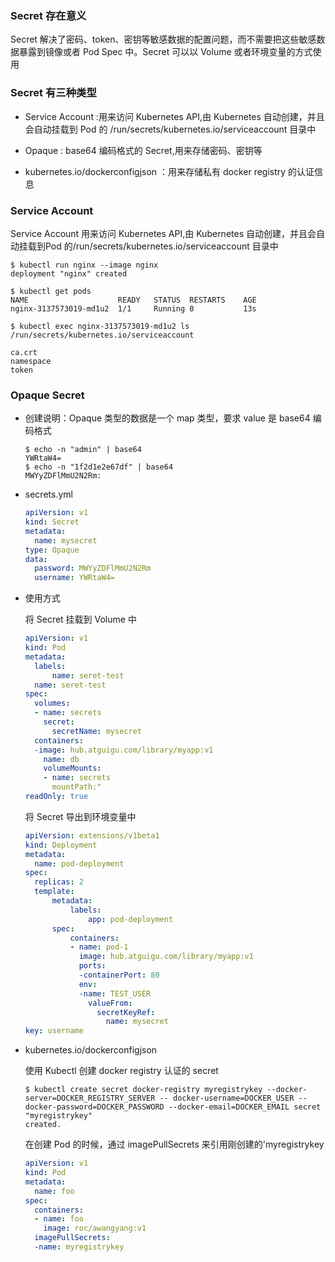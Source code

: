 ### Secret 存在意义

Secret 解决了密码、token、密钥等敏感数据的配置问题，而不需要把这些敏感数据暴露到镜像或者 Pod Spec 中。Secret 可以以 Volume 或者环境变量的方式使用

### Secret 有三种类型

- Service Account :用来访问 Kubernetes API,由 Kubernetes 自动创建，并且会自动挂载到 Pod 的 /run/secrets/kubernetes.io/serviceaccount 目录中

- Opaque : base64 编码格式的 Secret,用来存储密码、密钥等
- kubernetes.io/dockerconfigjson ：用来存储私有 docker registry 的认证信息

### Service Account

Service Account 用来访问 Kubernetes API,甶 Kubernetes 自动创建，并且会自动挂载到Pod 的/run/secrets/kubernetes.io/serviceaccount 目录中

```
$ kubectl run nginx --image nginx
deployment "nginx" created

$ kubectl get pods
NAME 					READY 	STATUS 	RESTARTS	AGE
nginx-3137573019-md1u2 	1/1 	Running 0 			13s

$ kubectl exec nginx-3137573019-md1u2 ls /run/secrets/kubernetes.io/serviceaccount

ca.crt
namespace
token
```

### Opaque Secret

- 创建说明：Opaque 类型的数据是一个 map 类型，要求 value 是 base64 编码格式

  ```
  $ echo -n "admin" | base64
  YWRtaW4=
  $ echo -n "1f2d1e2e67df" | base64
  MWYyZDFlMmU2N2Rm:
  ```

- secrets.yml

  ```yaml
  apiVersion: v1
  kind: Secret
  metadata:
  	name: mysecret
  type: Opaque
  data:
  	password: MWYyZDFlMmU2N2Rm
  	username: YWRtaW4=
  ```

- 使用方式

  将 Secret 挂载到 Volume 中

  ```yaml
  apiVersion: v1
  kind: Pod
  metadata:
  	labels:
  		name: seret-test
  	name: seret-test
  spec:
  	volumes:
  	- name: secrets
  	  secret:
  		secretName: mysecret
  	containers:
  	-image: hub.atguigu.com/library/myapp:v1
  	  name: db
  	  volumeMounts:
  	  - name: secrets
  	    mountPath:"
  readOnly: true
  ```

  将 Secret 导出到环境变量中

  ```yaml
  apiVersion: extensions/v1beta1
  kind: Deployment
  metadata:
  	name: pod-deployment
  spec:
  	replicas: 2
  	template:
  		metadata:
  			labels:
  				app: pod-deployment
  		spec:
  			containers:
  			- name: pod-1
  			  image: hub.atguigu.com/library/myapp:v1
  			  ports:
  			  -containerPort: 80
  			  env:
  			  -name: TEST_USER
  				valueFrom:
  				  secretKeyRef:
  					name: mysecret
  key: username
  ```

- kubernetes.io/dockerconfigjson

  使用 Kubectl 创建 docker registry 认证的 secret

  ```
  $ kubectl create secret docker-registry myregistrykey --docker-server=DOCKER_REGISTRY_SERVER -- docker-username=DOCKER_USER --docker-password=DOCKER_PASSWORD --docker-email=DOCKER_EMAIL secret "myregistrykey"
  created.
  ```

  在创建 Pod 的时候，通过 imagePullSecrets 来引用刚创建的'myregistrykey

  ```yaml
  apiVersion: v1
  kind: Pod
  metadata:
  	name: foo
  spec:
  	containers:
  	- name: foo
  	  image: roc/awangyang:v1
  	imagePullSecrets:
  	-name: myregistrykey
  ```

  

